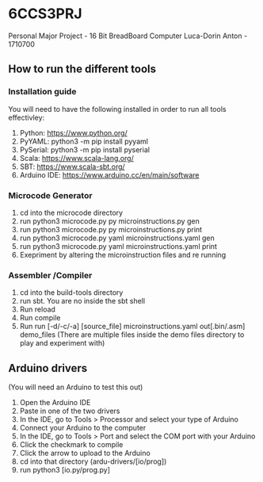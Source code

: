 # 6CCS3PRJ
Personal Major Project - 16 Bit BreadBoard Computer
Luca-Dorin Anton - 1710700

## How to run the different tools

### Installation guide
You will need to have the following installed in order
to run all tools effectivley:

1. Python: https://www.python.org/
2. PyYAML: python3 -m pip install pyyaml
3. PySerial: python3 -m pip install pyserial
4. Scala: https://www.scala-lang.org/
5. SBT: https://www.scala-sbt.org/
6. Arduino IDE: https://www.arduino.cc/en/main/software

### Microcode Generator
1. cd into the microcode directory
2. run python3 microcode.py py microinstructions.py gen
3. run python3 microcode.py py microinstructions.py print
4. run python3 microcode.py yaml microinstructions.yaml gen
5. run python3 microcode.py yaml microinstructions.yaml print
6. Exepriment by altering the microinstruction files and re running

### Assembler /Compiler
1. cd into the build-tools directory
2. run sbt. You are no inside the sbt shell
3. Run reload
4. Run compile
5. Run run [-d/-c/-a] [source_file] microinstructions.yaml out[.bin/.asm] demo_files
(There are multiple files inside the demo files directory to play and experiment with)

## Arduino drivers
(You will need an Arduino to test this out)
1. Open the Arduino IDE
2. Paste in one of the two drivers
3. In the IDE, go to Tools > Processor and select your type of Arduino
4. Connect your Arduino to the computer
4. In the IDE, go to Tools > Port and select the COM port with your Arduino
5. Click the checkmark to compile
6. Click the arrow to upload to the Arduino
7. cd into that directory (ardu-drivers/[io/prog])
8. run python3 [io.py/prog.py]
